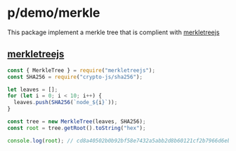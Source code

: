 # p/demo/merkle

This package implement a merkle tree that is complient with [merkletreejs](https://github.com/merkletreejs/merkletreejs)

## [merkletreejs](https://github.com/merkletreejs/merkletreejs)

```javascript
const { MerkleTree } = require("merkletreejs");
const SHA256 = require("crypto-js/sha256");

let leaves = [];
for (let i = 0; i < 10; i++) {
  leaves.push(SHA256(`node_${i}`));
}

const tree = new MerkleTree(leaves, SHA256);
const root = tree.getRoot().toString("hex");

console.log(root); // cd8a40502b0b92bf58e7432a5abb2d8b60121cf2b7966d6ebaf103f907a1bc21
```

